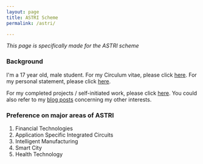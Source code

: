 ```yaml
---
layout: page
title: ASTRI Scheme
permalink: /astri/

---
```


*This page is specifically made for the ASTRI scheme*

### Background

I'm a 17 year old, male student. For my Circulum vitae, please click [here]({{site.url}}/download/CV.pdf). For my personal statement, please click [here]({{site.url}}/download/statement.docx).

For my completed projects / self-initiated work, please click [here]({{site.url}}/work/). 
You could also refer to my [blog posts]({{site.url}}) concerning my other interests.

### Preference on major areas of ASTRI

1. Financial Technologies
2. Application Specific Integrated Circuits
3. Intelligent Manufacturing
4. Smart City
5. Health Technology

